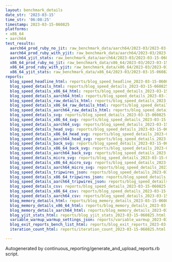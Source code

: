 ```yaml
---
layout: benchmark_details
date_str: '2023-03-15'
time_str: '06:08:25'
timestamp: 2023-03-15-060825
platforms:
- x86_64
- aarch64
test_results:
  aarch64_prod_ruby_no_jit: raw_benchmark_data/aarch64/2023-03/2023-03-15-060825_basic_benchmark_aarch64_prod_ruby_no_jit.json
  aarch64_prod_ruby_with_yjit: raw_benchmark_data/aarch64/2023-03/2023-03-15-060825_basic_benchmark_aarch64_prod_ruby_with_yjit.json
  aarch64_yjit_stats: raw_benchmark_data/aarch64/2023-03/2023-03-15-060825_basic_benchmark_aarch64_yjit_stats.json
  x86_64_prod_ruby_no_jit: raw_benchmark_data/x86_64/2023-03/2023-03-15-060825_basic_benchmark_x86_64_prod_ruby_no_jit.json
  x86_64_prod_ruby_with_yjit: raw_benchmark_data/x86_64/2023-03/2023-03-15-060825_basic_benchmark_x86_64_prod_ruby_with_yjit.json
  x86_64_yjit_stats: raw_benchmark_data/x86_64/2023-03/2023-03-15-060825_basic_benchmark_x86_64_yjit_stats.json
reports:
  blog_speed_headline_html: reports/blog_speed_headline_2023-03-15-060825.html
  blog_speed_details_html: reports/blog_speed_details_2023-03-15-060825.html
  blog_speed_details_x86_64_html: reports/blog_speed_details_2023-03-15-060825.x86_64.html
  blog_speed_details_aarch64_html: reports/blog_speed_details_2023-03-15-060825.aarch64.html
  blog_speed_details_raw_details_html: reports/blog_speed_details_2023-03-15-060825.raw_details.html
  blog_speed_details_x86_64_raw_details_html: reports/blog_speed_details_2023-03-15-060825.x86_64.raw_details.html
  blog_speed_details_aarch64_raw_details_html: reports/blog_speed_details_2023-03-15-060825.aarch64.raw_details.html
  blog_speed_details_svg: reports/blog_speed_details_2023-03-15-060825.svg
  blog_speed_details_x86_64_svg: reports/blog_speed_details_2023-03-15-060825.x86_64.svg
  blog_speed_details_aarch64_svg: reports/blog_speed_details_2023-03-15-060825.aarch64.svg
  blog_speed_details_head_svg: reports/blog_speed_details_2023-03-15-060825.head.svg
  blog_speed_details_x86_64_head_svg: reports/blog_speed_details_2023-03-15-060825.x86_64.head.svg
  blog_speed_details_aarch64_head_svg: reports/blog_speed_details_2023-03-15-060825.aarch64.head.svg
  blog_speed_details_back_svg: reports/blog_speed_details_2023-03-15-060825.back.svg
  blog_speed_details_x86_64_back_svg: reports/blog_speed_details_2023-03-15-060825.x86_64.back.svg
  blog_speed_details_aarch64_back_svg: reports/blog_speed_details_2023-03-15-060825.aarch64.back.svg
  blog_speed_details_micro_svg: reports/blog_speed_details_2023-03-15-060825.micro.svg
  blog_speed_details_x86_64_micro_svg: reports/blog_speed_details_2023-03-15-060825.x86_64.micro.svg
  blog_speed_details_aarch64_micro_svg: reports/blog_speed_details_2023-03-15-060825.aarch64.micro.svg
  blog_speed_details_tripwires_json: reports/blog_speed_details_2023-03-15-060825.tripwires.json
  blog_speed_details_x86_64_tripwires_json: reports/blog_speed_details_2023-03-15-060825.x86_64.tripwires.json
  blog_speed_details_aarch64_tripwires_json: reports/blog_speed_details_2023-03-15-060825.aarch64.tripwires.json
  blog_speed_details_csv: reports/blog_speed_details_2023-03-15-060825.csv
  blog_speed_details_x86_64_csv: reports/blog_speed_details_2023-03-15-060825.x86_64.csv
  blog_speed_details_aarch64_csv: reports/blog_speed_details_2023-03-15-060825.aarch64.csv
  blog_memory_details_html: reports/blog_memory_details_2023-03-15-060825.html
  blog_memory_details_x86_64_html: reports/blog_memory_details_2023-03-15-060825.x86_64.html
  blog_memory_details_aarch64_html: reports/blog_memory_details_2023-03-15-060825.aarch64.html
  blog_yjit_stats_html: reports/blog_yjit_stats_2023-03-15-060825.html
  variable_warmup_warmup_settings_json: reports/variable_warmup_2023-03-15-060825.warmup_settings.json
  blog_exit_reports_bench_list_html: reports/blog_exit_reports_2023-03-15-060825.bench_list.html
  iteration_count_html: reports/iteration_count_2023-03-15-060825.html

---
```

Autogenerated by continuous_reporting/generate_and_upload_reports.rb script.
